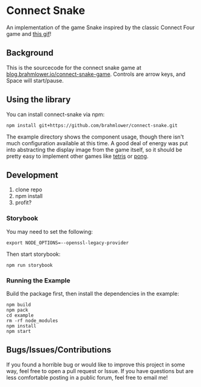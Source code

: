 # Connect Snake

An implementation of the game Snake inspired by the classic Connect Four game and [this gif](https://imgur.com/gallery/GBrEM)!

## Background

This is the sourcecode for the connect snake game at [blog.brahmlower.io/connect-snake-game](https://blog.brahmlower.io/connect-snake-game/). Controls are arrow keys, and Space will start/pause.

## Using the library

You can install connect-snake via npm:

```
npm install git+https://github.com/brahmlower/connect-snake.git
```

The example directory shows the component usage, though there isn't much configuration available at this time. A good deal of energy was put into abstracting the display image from the game itself, so it should be pretty easy to implement other games like [tetris](https://i.imgur.com/FOjGkkX.mp4) or [pong](https://i.imgur.com/Sw0xnSq.mp4).

## Development

1. clone repo
2. npm install
3. profit?

### Storybook

You may need to set the following:

```shell
export NODE_OPTIONS=--openssl-legacy-provider
```

Then start storybook:

```
npm run storybook
```

### Running the Example

Build the package first, then install the dependencies in the example:

```
npm build
npm pack
cd example
rm -rf node_modules
npm install
npm start
```

## Bugs/Issues/Contributions

If you found a horrible bug or would like to improve this project in some way, feel free to open a pull request or Issue. If you have questions but are less comfortable posting in a public forum, feel free to email me!
